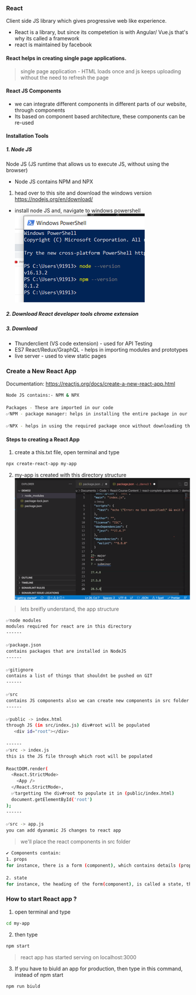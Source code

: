 ### React
Client side JS library which gives progressive web like experience. 
- React is a library, but since its competetion is with Angular/ Vue.js that's why its called a framework 
- react is maintained by facebook 

#### React helps in creating single page applications.
> single page application - HTML loads once and js keeps uploading without the need to refresh the page 

#### React JS Components 
- we can integrate different components in different parts of our website, through components 
- Its based on component based architecture, these components can be re-used 

#### Installation Tools 
##### 1. Node JS
Node JS (JS runtime that allows us to execute JS, without using the browser)
- Node JS contains NPM and NPX 

1. head over to this site and download the windows version 
https://nodejs.org/en/download/

- install node JS and, navigate to windows powershell 
![](1.PNG)

##### 2. Download React developer tools chrome extension 
##### 3. Download 
- Thunderclient (VS code extension) - used for API Testing
- ES7 React/Redux/GraphQL - helps in importing modules and prototypes 
- live server - used to view static pages 

### Create a New React App 
Documentation: https://reactjs.org/docs/create-a-new-react-app.html

```bash 
Node JS contains:- NPM & NPX 

Packages - These are imported in our code 
✅NPM - package manager: helps in installing the entire package in our system, it causes uneccesary storage on hard disk 

✅NPX - helps in using the required package once without downloading the enitire package 
```
#### Steps to creating a React App 
1. create a this.txt file, open terminal and type 
```bash 
npx create-react-app my-app
```
2. my-app is created with this directory structure 
![](tomakenotesonlist.PNG)

> lets breifly understand, the app structure 
```bash 
✅node modules 
modules required for react are in this directory 
------

✅package.json
contains packages that are installed in NodeJS 
------

✅gitignore 
contains a list of things that shouldnt be pushed on GIT 
------

✅src 
contains JS components also we can create new components in src folder  
------

✅public -> index.html 
through JS (in src/index.js) div#root will be populated 
   <div id="root"></div>

------
✅src -> index.js 
this is the JS file through which root will be populated 

ReactDOM.render(
  <React.StrictMode>
    <App />
  </React.StrictMode>,
  ✅targetting the div#root to populate it in (public/index.html)
  document.getElementById('root')
);
------

✅src -> app.js 
you can add dyanamic JS changes to react app 
```
> we'll place the react components in src folder
```bash 
✔ Components contain:
1. props 
for instance, there is a form (component), which contains details (props)

2. state 
for instance, the heading of the form(component), is called a state, this state can be changed based on user interaction / HttpRequestResponse / etc 
```
### How to start React app ?
1. open terminal and type 
```bash 
cd my-app
```
2. then type 
```bash 
npm start 
```
> react app has started serving on localhost:3000
3. If you have to biuld an app for production, then type in this command, instead of npm start 
```bash 
npm run biuld 
```










